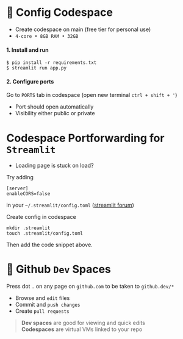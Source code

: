 # 🚀 Config Codespace

+ Create codespace on main (free tier for personal use)
+ `4-core • 8GB RAM • 32GB` 

#### 1. Install and run
```
$ pip install -r requirements.txt
$ streamlit run app.py
```

#### 2. Configure ports
Go to `PORTS` tab in codespace (open new terminal `ctrl + shift + '`)
* Port should open automatically 
* Visibility either public or private



# Codespace Portforwarding for `Streamlit`

* Loading page is stuck on load?

Try adding 
```
[server]
enableCORS=false
```
in your `~/.streamlit/config.toml` ([streamlit forum](https://discuss.streamlit.io/t/ec2-streamlit-stuck-on-loading-screen-while-running-streamlit-hello/276))

Create config in codespace
```
mkdir .streamlit
touch .streamlit/config.toml
```
Then add the code snippet above.

# 👀 Github `Dev` Spaces
Press dot `.` on any page on `github.com` to be taken to `github.dev/*`
* Browse and `edit` files
* Commit and `push changes`
* Create `pull requests` 

> **Dev spaces** are good for viewing and quick edits  
> **Codespaces** are virtual VMs linked to your repo